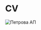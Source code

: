 # CV
![Петрова АП](https://github.com/user-attachments/assets/adbf262a-301e-4375-89d0-1c3cc9b83399)
